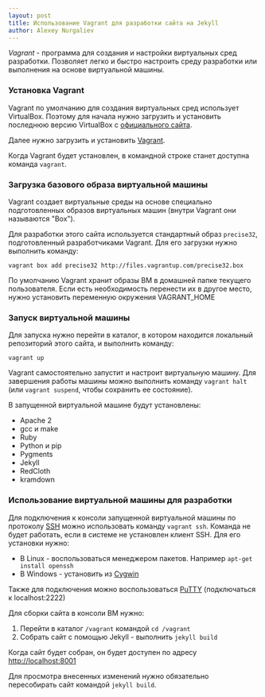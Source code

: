 ```yaml
---
layout: post
title: Использование Vagrant для разработки сайта на Jekyll
author: Alexey Nurgaliev
---
```


*Vagrant* - программа для создания и настройки виртуальных сред разработки. Позволяет легко и быстро настроить среду разработки или выполнения на основе виртуальной машины.

### Установка Vagrant

Vagrant по умолчанию для создания виртуальных сред использует VirtualBox. Поэтому для начала нужно загрузить и установить последнюю версию VirtualBox с [официального сайта](https://www.virtualbox.org/wiki/Downloads).

Далее нужно загрузить и установить [Vagrant](http://www.vagrantup.com/downloads).

Когда Vagrant будет установлен, в командной строке станет доступна команда `vagrant`.

### Загрузка базового образа виртуальной машины

Vagrant создает виртуальные среды на основе специально подготовленных образов виртуальных машин (внутри Vagrant они называются "Box").

Для разработки этого сайта используется стандартный образ `precise32`, подготовленный разработчиками Vagrant. Для его загрузки нужно выполнить команду:

`vagrant box add precise32 http://files.vagrantup.com/precise32.box`

<div class="alert alert-info">
По умолчанию Vagrant хранит образы ВМ в домашней папке текущего пользователя. Если есть необходимость перенести их в другое место, нужно установить переменную окружения VAGRANT_HOME
</div>

### Запуск виртуальной машины

Для запуска нужно перейти в каталог, в котором находится локальный репозиторий этого сайта, и выполнить команду:

`vagrant up`

Vagrant самостоятельно запустит и настроит виртуальную машину. Для завершения работы машины можно выполнить команду `vagrant halt` (или `vagrant suspend`, чтобы сохранить ее состояние).

В запущенной виртуальной машине будут установлены:

* Apache 2
* gcc и make
* Ruby
* Python и pip
* Pygments
* Jekyll
* RedCloth
* kramdown

### Использование виртуальной машины для разработки

Для подключения к консоли запущенной виртуальной машины по протоколу [SSH](http://ru.wikipedia.org/wiki/SSH) можно использовать команду `vagrant ssh`. Команда не будет работать, если в системе не установлен клиент SSH. Для его установки нужно:

* В Linux - воспользоваться менеджером пакетов. Например `apt-get install openssh`
* В Windows - установить из [Cygwin](http://www.cygwin.com/)

Также для подключения можно воспользоваться [PuTTY](http://www.putty.org/) (подключаться к localhost:2222)

Для сборки сайта в консоли ВМ нужно:

1. Перейти в каталог `/vagrant` командой `cd /vagrant`
2. Собрать сайт с помощью Jekyll - выполнить `jekyll build`

Когда сайт будет собран, он будет доступен по адресу [http://localhost:8001](http://localhost:8001)

Для просмотра внесенных изменений нужно обязательно пересобирать сайт командой `jekyll build`.